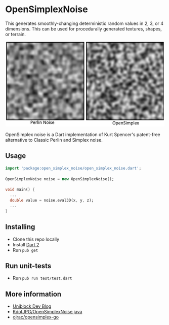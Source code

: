 # OpenSimplexNoise

This generates smoothly-changing deterministic random values in
2, 3, or 4 dimensions. This can be used for procedurally generated textures,
shapes, or terrain.

![noise comparisons](noise.png)

OpenSimplex noise is a Dart implementation of Kurt Spencer's patent-free
alternative to Classic Perlin and Simplex noise.

## Usage

```dart
import 'package:open_simplex_noise/open_simplex_noise.dart';

OpenSimplexNoise noise = new OpenSimplexNoise();

void main() {
  ...
  double value = noise.eval3D(x, y, z);
  ...
}
```

## Installing

- Clone this repo locally
- Install [Dart 2](https://webdev.dartlang.org/)
- Run `pub get`

## Run unit-tests

- Run `pub run test/test.dart`

## More information

- [Uniblock Dev Blog](http://uniblock.tumblr.com/post/97868843242/noise)
- [KdotJPG/OpenSimplexNoise.java](https://gist.github.com/KdotJPG/b1270127455a94ac5d19)
- [ojrac/opensimplex-go](https://github.com/ojrac/opensimplex-go)
